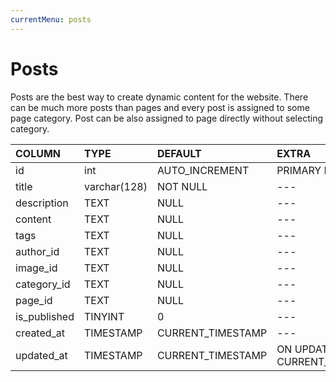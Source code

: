 ```yaml
---
currentMenu: posts
---
```


# Posts

Posts are the best way to create dynamic content for the website. There can be much more posts than pages and every post is assigned to some page category. Post can be also assigned to page directly without selecting category.

| COLUMN        | TYPE           | DEFAULT             | EXTRA |
|:------------- |:------------- |:---------            |:------------
| id            | int           | AUTO_INCREMENT       |  PRIMARY KEY
| title         | varchar(128)  |   NOT NULL           | ---
| description   | TEXT          |    NULL              | ---
| content       | TEXT          |    NULL              | ---
| tags          | TEXT          |    NULL              | ---
| author_id     | TEXT          |    NULL              | ---
| image_id      | TEXT          |    NULL              | ---
| category_id   | TEXT          |    NULL              | ---
| page_id       | TEXT          |    NULL              | ---
| is_published  | TINYINT       |    0                 | ---
| created_at    | TIMESTAMP     |    CURRENT_TIMESTAMP | ---
| updated_at    | TIMESTAMP     |    CURRENT_TIMESTAMP |  ON UPDATE CURRENT_TIMESTAMP
